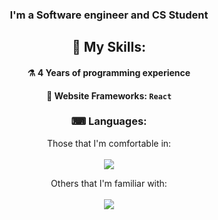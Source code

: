 <div align="center">

  ### I'm a Software engineer and CS Student

  ## 🔨 My Skills:
  #### ⚗ 4 Years of programming experience
  #### 🧰 Website Frameworks: `React`

  ### ⌨ Languages:
   Those that I'm comfortable in: <br> <br>
    <img src="https://skillicons.dev/icons?i=c,cpp,html,css&theme=light">

   Others that I'm familiar with: <br> <br>
  <img src="https://skillicons.dev/icons?i=py,js,php&theme=dark">
  
</div>
